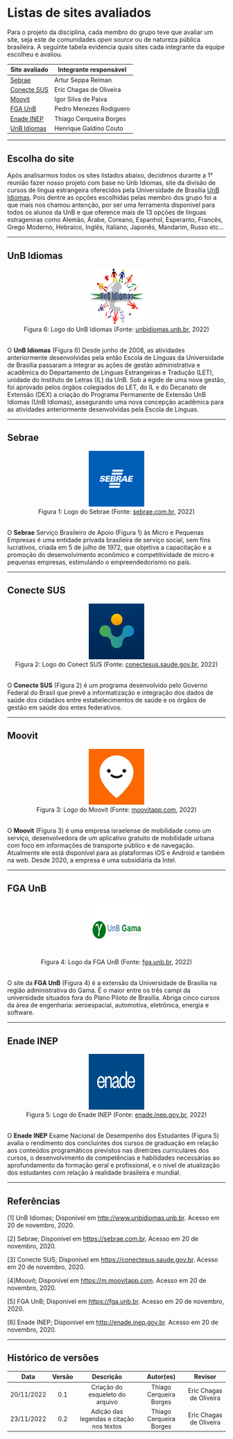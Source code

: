 # Listas de sites avaliados

Para o projeto da disciplina, cada membro do grupo teve que avaliar um site, seja este de comunidades _open source_ ou de natureza pública brasileira. A seguinte tabela evidencia quais sites cada integrante da equipe escolheu e avaliou.

| Site avaliado                                 | Integrante responsável |
| --------------------------------------------- | ---------------------- |
| [Sebrae](https://sebrae.com.br)               | Artur Seppa Reiman     |
| [Conecte SUS](https://conectesus.saude.gov.br)| Eric Chagas de Oliveira|
| [Moovit](https://m.moovitapp.com)             | Igor Silva de Paiva    |
| [FGA UnB](https://fga.unb.br)                 | Pedro Menezes Rodiguero|
| [Enade INEP](http://enade.inep.gov.br)        | Thiago Cerqueira Borges|
| [UnB Idiomas](http://www.unbidiomas.unb.br)   | Henrique Galdino Couto |




---

## Escolha do site

Após analisarmos todos os sites listados abaixo, decidimos durante a 1° reunião fazer nosso projeto com base no Unb Idiomas, site da divisão de cursos de língua estrangeira oferecidos pela Universidade de Brasília [UnB Idiomas](http://www.unbidiomas.unb.br). Pois dentre as opções escolhidas pelas membro dos grupo foi a que mais nos chamou antenção,
por ser uma ferramenta disponivel para todos os alunos da UnB e que oference mais de 13 opções de linguas estrageniras como Alemão, Árabe, Coreano, Espanhol, Esperanto, Francês, Grego Moderno, Hebraico, Inglês, Italiano, Japonês, Mandarim, Russo etc...

---

## UnB Idiomas
<div align="center">
<img src="https://raw.githubusercontent.com/Interacao-Humano-Computador/2022.2-UnbIdiomas/main/assets/img/logoSites/unbIdiomas.png" width="128" height="128"/>
<figcaption align="center">Figura 6: Logo do UnB Idiomas (Fonte: <a href="http://www.unbidiomas.unb.br" target="_blanck">unbidiomas.unb.br</a>, 2022)</figcaption>
</div>
<br/>

O **UnB Idiomas** (Figura 6) Desde junho de 2008, as atividades anteriormente desenvolvidas pela então Escola de Línguas da Universidade de Brasília passaram a integrar as ações de gestão administrativa e acadêmica do Departamento de Línguas Estrangeiras e Tradução (LET), unidade do Instituto de Letras (IL) da UnB. Sob a égide de uma nova gestão, foi aprovado pelos órgãos colegiados do LET, do IL e do Decanato de Extensão (DEX) a criação do Programa Permanente de Extensão UnB Idiomas (UnB Idiomas), assegurando uma nova concepção acadêmica para as atividades anteriormente desenvolvidas pela Escola de Línguas.

---

## Sebrae
<div align="center">
<img src="https://raw.githubusercontent.com/Interacao-Humano-Computador/2022.2-UnbIdiomas/main/assets/img/logoSites/sebrae.png" alt = Figura1  width="128" height="128"/>
<figcaption align="center">Figura 1: Logo do Sebrae (Fonte: <a href="https://sebrae.com.br/" target="_blanck">sebrae.com.br</a>, 2022)</figcaption>
</div>
<br/>

O **Sebrae**  Serviço Brasileiro de Apoio (Figura 1) às Micro e Pequenas Empresas é uma entidade privada brasileira de serviço social, sem fins lucrativos, criada em 5 de julho de 1972, que objetiva a capacitação e a promoção do desenvolvimento econômico e competitividade de micro e pequenas empresas, estimulando o empreendedorismo no país.

---

## Conecte SUS
<div align="center">
<img src="https://raw.githubusercontent.com/Interacao-Humano-Computador/2022.2-UnbIdiomas/main/assets/img/logoSites/sus.png" width="128" height="128"/>
<figcaption align="center">Figura 2: Logo do Conect SUS (Fonte: <a href="https://conectesus.saude.gov.br" target="_blanck">conectesus.saude.gov.br</a>, 2022)</figcaption>
</div>
<br/>

O **Conecte SUS** (Figura 2) é um programa desenvolvido pelo Governo Federal do Brasil que prevê a informatização e integração dos dados de saúde dos cidadãos entre estabelecimentos de saúde e os órgãos de gestão em saúde dos entes federativos.

---

## Moovit
<div align="center">
<img src="https://raw.githubusercontent.com/Interacao-Humano-Computador/2022.2-UnbIdiomas/main/assets/img/logoSites/moovit.png" width="128" height="128"/>
<figcaption align="center">Figura 3: Logo do Moovit (Fonte: <a href="https://m.moovitapp.com/" target="_blanck">moovitapp.com</a>, 2022)</figcaption>
</div>
<br/>

O **Moovit** (Figura 3) é uma empresa israelense de mobilidade como um serviço, desenvolvedora de um aplicativo gratuito de mobilidade urbana com foco em informações de transporte público e de navegação. Atualmente ele está disponível para as plataformas iOS e Android e também na web. Desde 2020, a empresa é uma subsidiária da Intel.

---

## FGA UnB
<div align="center">
<img src="https://raw.githubusercontent.com/Interacao-Humano-Computador/2022.2-UnbIdiomas/main/assets/img/logoSites/gama.png" width="128" height="128"/>
<figcaption align="center">Figura 4: Logo da FGA UnB (Fonte: <a href="https://fga.unb.br/" target="_blanck">fga.unb.br</a>, 2022)</figcaption>
</div>
<br/>

O site da **FGA UnB** (Figura 4) é a extensão da Universidade de Brasília na região administrativa do Gama. É o maior entre os três campi da universidade situados fora do Plano Piloto de Brasília. Abriga cinco cursos da área de engenharia: aeroespacial, automotiva, eletrônica, energia e software.

---

## Enade INEP
<div align="center">
<img src="https://raw.githubusercontent.com/Interacao-Humano-Computador/2022.2-UnbIdiomas/main/assets/img/logoSites/enade.png" width="128" height="128"/>
<figcaption align="center">Figura 5: Logo do Enade INEP (Fonte: <a href="http://enade.inep.gov.br" target="_blanck">enade.inep.gov.br</a>, 2022)</figcaption>
</div>
<br/>

O **Enade INEP** Exame Nacional de Desempenho dos Estudantes (Figura 5) avalia o rendimento dos concluintes dos cursos de graduação em relação aos conteúdos programáticos previstos nas diretrizes curriculares dos cursos, o desenvolvimento de competências e habilidades necessárias ao aprofundamento da formação geral e profissional, e o nível de atualização dos estudantes com relação à realidade brasileira e mundial.

---


## Referências

[1] UnB Idiomas; Disponível em <http://www.unbidiomas.unb.br>. Acesso em 20 de novembro, 2020. 

[2] Sebrae; Disponível em <https://sebrae.com.br>. Acesso em 20 de novembro, 2020.

[3] Conecte SUS; Disponível em <https://conectesus.saude.gov.br>. Acesso em 20 de novembro, 2020.

[4]Moovit; Disponível em <https://m.moovitapp.com>. Acesso em 20 de novembro, 2020.

[5] FGA UnB; Disponível em <https://fga.unb.br>. Acesso em 20 de novembro, 2020.

[6]  Enade INEP; Disponível em <http://enade.inep.gov.br>. Acesso em 20 de novembro, 2020.



---

## Histórico de versões

|    Data    | Versão |                         Descrição                         |          Autor(es)           |           Revisor            |
| :--------: | :----: | :-------------------------------------------------------: | :--------------------------: | :--------------------------: |
| 20/11/2022 |  0.1   |             Criação do esqueleto do arquivo               |     Thiago Cerqueira Borges  |   Eric Chagas de Oliveira    |
| 23/11/2022 |  0.2   |             Adição das legendas e citação nos textos      |     Thiago Cerqueira Borges  |   Eric Chagas de Oliveira    |
